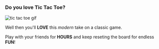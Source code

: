 ### Do you love Tic Tac Toe?

![tic tac toe gif](https://media2.giphy.com/media/v1.Y2lkPTc5MGI3NjExOWQ5MXU2YTM1NmU1YnBubWZkcDcxbGdua2t3dzdqZG5zYnRyNGI2ayZlcD12MV9pbnRlcm5hbF9naWZfYnlfaWQmY3Q9Zw/26grMgCg1xZh28AF2/giphy.webp)

Well then you'll **LOVE** this _modern_ take on a classic game.

Play with your friends for **HOURS** and keep reseting the board for endless **FUN**!
